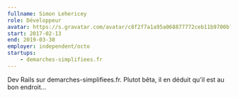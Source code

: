 ```yaml
---
fullname: Simon Lehericey
role: Développeur
avatar: https://s.gravatar.com/avatar/c8f2f7a1a95a068877772ceb11b9700b?s=512
start: 2017-02-13
end: 2019-03-30
employer: independent/octo
startups:
    - demarches-simplifiees.fr
---
```


Dev Rails sur demarches-simplifiees.fr. Plutot bêta, il en déduit qu'il est au bon endroit…

